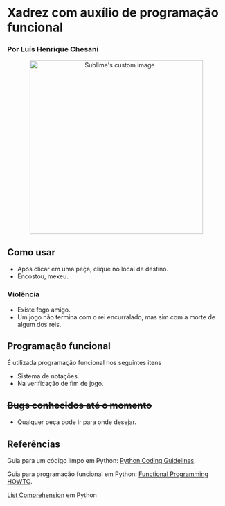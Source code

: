 # Xadrez com auxílio de programação funcional
### Por Luís Henrique Chesani


<p align="center">
  <img src="https://user-images.githubusercontent.com/92533013/176064619-da1ae0f6-3a72-46b6-9ba1-f24f983e61df.png" width='400' alt="Sublime's custom image"/>
</p>

## Como usar
- Após clicar em uma peça, clique no local de destino.
- Encostou, mexeu.
### Violência
- Existe fogo amigo.
- Um jogo não termina com o rei encurralado, mas sim com a morte de algum dos reis.

## Programação funcional
É utilizada programação funcional nos seguintes itens
- Sistema de notações.
- Na verificação de fim de jogo.

## ~~Bugs conhecidos até o momento~~
- Qualquer peça pode ir para onde desejar.

## Referências

Guia para um código limpo em Python: [Python Coding Guidelines](https://web.archive.org/web/20111010053227/http://jaynes.colorado.edu/PythonGuidelines.html#module_formatting).

Guia para programação funcional em Python: [Functional Programming HOWTO](https://docs.python.org/3/howto/functional.html).

[List Comprehension](https://www.geeksforgeeks.org/python-list-comprehension/) em Python
